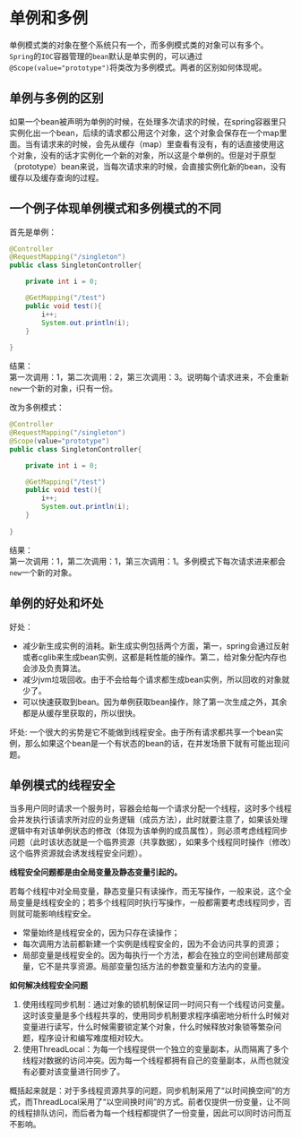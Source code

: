 # 单例和多例

单例模式类的对象在整个系统只有一个，而多例模式类的对象可以有多个。
`Spring`的`IOC`容器管理的`bean`默认是单实例的，可以通过`@Scope(value="prototype")`将类改为多例模式。两者的区别如何体现呢。

## 单例与多例的区别
如果一个bean被声明为单例的时候，在处理多次请求的时候，在spring容器里只实例化出一个bean，后续的请求都公用这个对象，这个对象会保存在一个map里面。当有请求来的时候，会先从缓存（map）里查看有没有，有的话直接使用这个对象，没有的话才实例化一个新的对象，所以这是个单例的。但是对于原型（prototype）bean来说，当每次请求来的时候，会直接实例化新的bean，没有缓存以及缓存查询的过程。

## 一个例子体现单例模式和多例模式的不同
首先是单例：
```java
@Controller
@RequestMapping("/singleton")
public class SingletonController{

    private int i = 0;

    @GetMapping("/test")
    public void test(){
        i++;
        System.out.println(i);
    }
    
}
```
结果：  
第一次调用：1，第二次调用：2，第三次调用：3。说明每个请求进来，不会重新`new`一个新的对象，i只有一份。

改为多例模式：
```java
@Controller
@RequestMapping("/singleton")
@Scope(value="prototype")
public class SingletonController{

    private int i = 0;

    @GetMapping("/test")
    public void test(){
        i++;
        System.out.println(i);
    }
    
}
```
结果：  
第一次调用：1，第二次调用：1，第三次调用：1。多例模式下每次请求进来都会`new`一个新的对象。


## 单例的好处和坏处
好处：
- 减少新生成实例的消耗。新生成实例包括两个方面，第一，spring会通过反射或者cglib来生成bean实例，这都是耗性能的操作。第二，给对象分配内存也会涉及负责算法。
- 减少jvm垃圾回收。由于不会给每个请求都生成bean实例，所以回收的对象就少了。
- 可以快速获取到bean。因为单例获取bean操作，除了第一次生成之外，其余都是从缓存里获取的，所以很快。

坏处:
一个很大的劣势是它不能做到线程安全。由于所有请求都共享一个bean实例，那么如果这个bean是一个有状态的bean的话，在并发场景下就有可能出现问题。

## 单例模式的线程安全
当多用户同时请求一个服务时，容器会给每一个请求分配一个线程，这时多个线程会并发执行该请求所对应的业务逻辑（成员方法），此时就要注意了，如果该处理逻辑中有对该单例状态的修改（体现为该单例的成员属性），则必须考虑线程同步问题（此时该状态就是一个临界资源（共享数据），如果多个线程同时操作（修改）这个临界资源就会诱发线程安全问题）。

**线程安全问题都是由全局变量及静态变量引起的。**

若每个线程中对全局变量，静态变量只有读操作，而无写操作，一般来说，这个全局变量是线程安全的；若多个线程同时执行写操作，一般都需要考虑线程同步，否则就可能影响线程安全。

- 常量始终是线程安全的，因为只存在读操作；
- 每次调用方法前都新建一个实例是线程安全的，因为不会访问共享的资源；
- 局部变量是线程安全的。因为每执行一个方法，都会在独立的空间创建局部变量，它不是共享资源。局部变量包括方法的参数变量和方法内的变量。

**如何解决线程安全问题**
1. 使用线程同步机制：通过对象的锁机制保证同一时间只有一个线程访问变量。这时该变量是多个线程共享的，使用同步机制要求程序缜密地分析什么时候对变量进行读写，什么时候需要锁定某个对象，什么时候释放对象锁等繁杂问题，程序设计和编写难度相对较大。
2. 使用ThreadLocal：为每一个线程提供一个独立的变量副本，从而隔离了多个线程对数据的访问冲突。因为每一个线程都拥有自己的变量副本，从而也就没有必要对该变量进行同步了。

概括起来就是：对于多线程资源共享的问题，同步机制采用了“以时间换空间”的方式，而ThreadLocal采用了“以空间换时间”的方式。前者仅提供一份变量，让不同的线程排队访问，而后者为每一个线程都提供了一份变量，因此可以同时访问而互不影响。